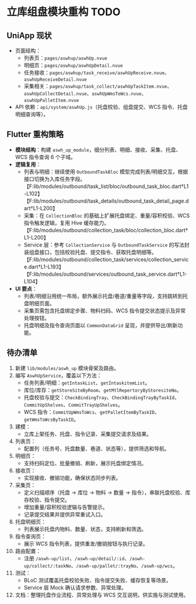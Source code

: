 # 立库组盘模块重构 TODO

## UniApp 现状
- 页面结构：
  - 列表页：`pages/aswhup/aswhUp.nvue`
  - 明细页：`pages/aswhup/aswhUpDetail.nvue`
  - 任务接收：`pages/aswhup/task_receive/aswhUpReceive.nvue`、`aswhUpReceiveDetail.nvue`
  - 采集相关：`pages/aswhup/task_collect/aswhUpTaskItem.nvue`、`aswhUpCollectDetail.nvue`、`aswhUpWmsToWcs.nvue`、`aswhUpPalletItem.nvue`
- API 依赖：`api/system/aswhUp.js`（托盘校验、组盘提交、WCS 指令、托盘明细查询等）。

## Flutter 重构策略
- **模块结构**：构建 `aswh_up_module`，细分列表、明细、接收、采集、托盘、WCS 指令查询 6 个子域。
- **逻辑复用**：
  - 列表与明细：继续使用 `OutboundTaskBloc` 模型完成列表/明细交互，根据接口切换为入库任务字段。【F:lib/modules/outbound/task_list/bloc/outbound_task_bloc.dart†L1-L102】【F:lib/modules/outbound/task_details/outbound_task_detail_page.dart†L1-L200】
  - 采集：在 `CollectionBloc` 的基础上扩展托盘绑定、重量/容积校验、WCS 指令触发逻辑，复用 Hive 缓存能力。【F:lib/modules/outbound/collection_task/bloc/collection_bloc.dart†L1-L200】
  - Service 层：参考 `CollectionService` 与 `OutboundTaskService` 的写法封装组盘接口，包括校验托盘、提交指令、获取托盘明细等。【F:lib/modules/outbound/collection_task/services/collection_service.dart†L1-L193】【F:lib/modules/outbound/services/outbound_task_service.dart†L1-L104】
- **UI 要点**：
  - 列表/明细沿用统一布局，额外展示托盘/巷道/重量等字段，支持跳转到托盘明细页面。
  - 采集页需包含托盘绑定步骤、物料扫码、WCS 指令提交状态提示及异常处理按钮。
  - 托盘明细及指令查询页面以 `CommonDataGrid` 呈现，并提供导出/刷新功能。

## 待办清单
1. 新建 `lib/modules/aswh_up` 模块骨架及路由。
2. 编写 `AswhUpService`，覆盖以下方法：
   - 任务列表/明细：`getIntaskList`、`getIntaskitemList`。
   - 库位/库存：`getStoreSiteByRoom`、`getMtlRepertoryByStoresiteNo`。
   - 托盘校验与提交：`CheckBindingTray`、`CheckBindingTrayByTaskId`、`CommitUpShelves`、`CommitTrayUpShelves`。
   - WCS 指令：`CommitUpWmsToWcs`、`getPalletItemByTaskID`、`getWmsToWcsByTaskID`。
3. 建模：
   - 立库上架任务、托盘、指令记录、采集提交请求及结果。
4. 列表页：
   - 配置列（任务号、托盘数量、巷道、状态等），提供筛选和导航。
5. 明细页：
   - 支持扫码定位、批量撤销、刷新，展示托盘绑定情况。
6. 接收页：
   - 实现接收、撤销功能，确保状态同步列表。
7. 采集页：
   - 定义扫描顺序（托盘 → 库位 → 物料 → 数量 → 指令），串联托盘校验、库存校验、指令提交。
   - 增加重量/容积校验逻辑与告警提示。
   - 记录提交结果并提供异常重试入口。
8. 托盘明细页：
   - 列表展示托盘内物料、数量、状态，支持刷新和筛选。
9. 指令查询页：
   - 展示 WCS 指令列表，提供重发/撤销按钮与执行记录。
10. 路由配置：
    - 注册 `/aswh-up/list`、`/aswh-up/detail/:id`、`/aswh-up/collect/:taskNo`、`/aswh-up/pallet/:trayNo`、`/aswh-up/wcs`。
11. 测试：
    - BLoC 测试覆盖托盘校验失败、指令提交失败、缓存恢复等场景。
    - Service 层 Mock 确认请求参数、异常处理。
12. 文档：整理托盘作业流程、异常处理与 WCS 交互说明，供实施与测试使用。
